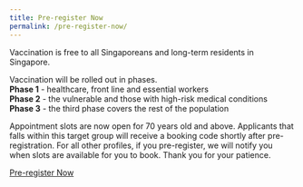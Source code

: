 ```yaml
---
title: Pre-register Now
permalink: /pre-register-now/
---
```

Vaccination is free to all Singaporeans and long-term residents in Singapore.

Vaccination will be rolled out in phases.  <br/>
**Phase 1** - healthcare, front line and essential workers <br/>
**Phase 2** - the vulnerable and those with high-risk medical conditions <br/>
**Phase 3** - the third phase covers the rest of the population

Appointment slots are now open for 70 years old and above. Applicants that falls within this target group will receive a booking code shortly after pre-registration. For all other profiles, if you pre-register, we will notify you when slots are available for you to book. Thank you for your patience.

<a href="https://preregister.vaccine.gov.sg/" class="bp-button is-secondary is-uppercase search-button" target="_blank">Pre-register Now</a>
